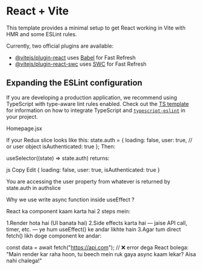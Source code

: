 # React + Vite

This template provides a minimal setup to get React working in Vite with HMR and some ESLint rules.

Currently, two official plugins are available:

- [@vitejs/plugin-react](https://github.com/vitejs/vite-plugin-react/blob/main/packages/plugin-react) uses [Babel](https://babeljs.io/) for Fast Refresh
- [@vitejs/plugin-react-swc](https://github.com/vitejs/vite-plugin-react/blob/main/packages/plugin-react-swc) uses [SWC](https://swc.rs/) for Fast Refresh

## Expanding the ESLint configuration

If you are developing a production application, we recommend using TypeScript with type-aware lint rules enabled. Check out the [TS template](https://github.com/vitejs/vite/tree/main/packages/create-vite/template-react-ts) for information on how to integrate TypeScript and [`typescript-eslint`](https://typescript-eslint.io) in your project.


Homepage.jsx


If your Redux slice looks like this:
state.auth = {
  loading: false,
  user: true, // or user object
  isAuthenticated: true
};
Then:

useSelector((state) => state.auth) returns:

js
Copy
Edit
{
  loading: false,
  user: true,
  isAuthenticated: true
}

You are accessing the user property from whatever is returned by state.auth in authslice




Why we use write async function inside useEffect ?

React ka component kaam karta hai 2 steps mein:

1.Render hota hai (UI banata hai)
2.Side effects karta hai — jaise API call, timer, etc. — ye hum useEffect() ke andar likhte hain
3.Agar tum direct fetch() likh doge component ke andar:

const data = await fetch("https://api.com"); // ❌ error dega
React bolega: "Main render kar raha hoon, tu beech mein ruk gaya async kaam lekar? Aisa nahi chalega!"



